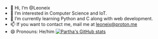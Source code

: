 - 👋 Hi, I’m @Leoneix
- 👀 I’m interested in Computer Science and IoT.
- 🌱 I’m currently learning Python and C along with web development.
- 📫 If you want to contact me, mail me at leoneix@proton.me
- 😄 Pronouns: He/him
[![Partha's GitHub stats](https://github-readme-stats.vercel.app/api?username=Leoneix)](https://github.com/Leoneix/github-readme-stats)

<!---
Leoneix/Leoneix is a ✨ special ✨ repository because its `README.md` (this file) appears on your GitHub profile.
You can click the Preview link to take a look at your changes.
--->
